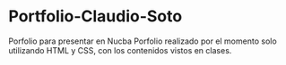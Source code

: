 # Portfolio-Claudio-Soto
Porfolio para presentar en Nucba
Porfolio realizado por el momento solo utilizando HTML y CSS, con los contenidos vistos en clases.
